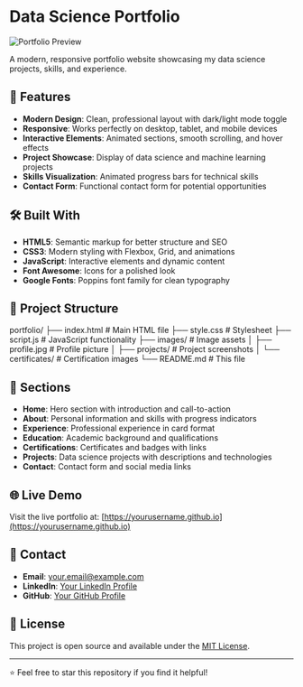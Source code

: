 # Data Science Portfolio

![Portfolio Preview](images/portfolio-preview.png)

A modern, responsive portfolio website showcasing my data science projects, skills, and experience.

## 🚀 Features

- **Modern Design**: Clean, professional layout with dark/light mode toggle
- **Responsive**: Works perfectly on desktop, tablet, and mobile devices
- **Interactive Elements**: Animated sections, smooth scrolling, and hover effects
- **Project Showcase**: Display of data science and machine learning projects
- **Skills Visualization**: Animated progress bars for technical skills
- **Contact Form**: Functional contact form for potential opportunities

## 🛠️ Built With

- **HTML5**: Semantic markup for better structure and SEO
- **CSS3**: Modern styling with Flexbox, Grid, and animations
- **JavaScript**: Interactive elements and dynamic content
- **Font Awesome**: Icons for a polished look
- **Google Fonts**: Poppins font family for clean typography

## 📁 Project Structure
portfolio/
├── index.html # Main HTML file
├── style.css # Stylesheet
├── script.js # JavaScript functionality
├── images/ # Image assets
│ ├── profile.jpg # Profile picture
│ ├── projects/ # Project screenshots
│ └── certificates/ # Certification images
└── README.md # This file



## 🎨 Sections

- **Home**: Hero section with introduction and call-to-action
- **About**: Personal information and skills with progress indicators
- **Experience**: Professional experience in card format
- **Education**: Academic background and qualifications
- **Certifications**: Certificates and badges with links
- **Projects**: Data science projects with descriptions and technologies
- **Contact**: Contact form and social media links

## 🌐 Live Demo

Visit the live portfolio at: [https://yourusername.github.io](https://yourusername.github.io)

## 📧 Contact

- **Email**: your.email@example.com
- **LinkedIn**: [Your LinkedIn Profile](https://linkedin.com/in/yourprofile)
- **GitHub**: [Your GitHub Profile](https://github.com/yourusername)

## 📄 License

This project is open source and available under the [MIT License](LICENSE).

---

⭐ Feel free to star this repository if you find it helpful!
